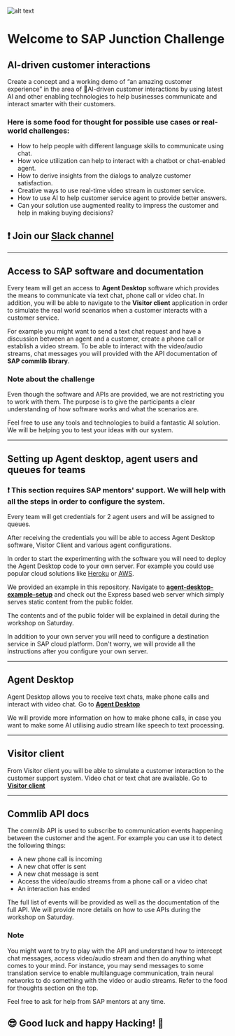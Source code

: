 ![alt text][logo]

[logo]: https://www.outlookseries.com/vendor_perspective/SAP_Af1.jpg "Logo Title Text 2"
# Welcome to SAP Junction Challenge 
## AI-driven customer interactions
Create a concept and a working demo of “an amazing customer experience” in the area of AI-driven customer interactions by using latest AI and other enabling technologies to help businesses communicate and interact smarter with their customers.

### Here is some food for thought for possible use cases or real-world challenges:

* How to help people with different language skills to communicate using chat.
* How voice utilization can help to interact with a chatbot or chat-enabled agent.
* How to derive insights from the dialogs to analyze customer satisfaction.
* Creative ways to use real-time video stream in customer service.
* How to use AI to help customer service agent to provide better answers.
* Can your solution use augmented reality to impress the customer and help in making buying decisions?

## :exclamation: Join our  [**Slack channel**](https://junction2018attendees.slack.com/messages/CDX0L2V29/details/)



---

## Access to SAP software and documentation

Every team will get an access to **Agent Desktop** software which provides the means to communicate via text chat, phone call or video chat. In addition, you will be able to navigate to the **Visitor client** application in order to simulate the real world scenarios when a customer interacts with a customer service.

For example you might want to send a text chat request and have a discussion between an agent and a customer, create a phone call or establish a video stream. To be able to interact with the video/audio streams, chat messages you will provided with the API documentation of **SAP commlib library**.

### **Note about the challenge**

Even though the software and APIs are provided, we are not restricting you to work with them. The purpose is to give the participants a clear understanding of how software works and what the scenarios are.

Feel free to use any tools and technologies to build a fantastic AI solution. We will be helping you to test your ideas with our system.


---

## Setting up Agent desktop, agent users and queues for teams

### :exclamation: This section requires SAP mentors' support. We will help with all the steps in order to configure the system.

Every team will get credentials for 2 agent users and will be assigned to queues.

After receiving the credentials you will be able to access Agent Desktop software, Visitor Client and various agent configurations.

In order to start the experimenting with the software you will need to deploy the Agent Desktop code to your own server. For example you could use popular cloud solutions like [Heroku](https://www.heroku.com/) or [AWS](https://aws.amazon.com/).

We provided an example in this repository. Navigate to [**agent-desktop-example-setup**](./agent-desktop-example-setup) and check out the Express based web server which simply serves static content from the public folder.

The contents and of the public folder will be explained in detail during the workshop on Saturday.

In addition to your own server you will need to configure a destination service in SAP cloud platform. Don't worry, we will provide all the instructions after you configure your own server.


---
## Agent Desktop

Agent Desktop allows you to receive text chats, make phone calls and interact with video chat. Go to [**Agent Desktop**](https://demo01.servicecloud.cfapps.eu10.hana.ondemand.com/sites#EngagementContext-Display)

We will provide more information on how to make phone calls, in case you want to make some AI utilising audio stream like speech to text processing.

---

## Visitor client

From Visitor client you will be able to simulate a customer interaction to the customer support system. Video chat or text chat are available. Go to [**Visitor client**](https://demo01.servicecloud.cfapps.eu10.hana.ondemand.com/visitor-config-ui/)



---

## Commlib API docs

The commlib API is used to subscribe to communication events happening between the customer and the agent. For example you can use it to detect the following things:

* A new phone call is incoming
* A new chat offer is sent
* A new chat message is sent
* Access the video/audio streams from a phone call or a video chat
* An interaction has ended

The full list of events will be provided as well as the documentation of the full API. We will provide more details on how to use APIs during the workshop on Saturday.


### Note 

You might want to try to play with the API and understand how to intercept chat messages, access video/audio stream and then do anything what comes to your mind. For instance, you may send messages to some translation service to enable multilanguage communication, train neural networks to do something with the video or audio streams. Refer to the food for thoughts section on the top.


Feel free to ask for help from SAP mentors at any time.
## :sunglasses: Good luck and happy Hacking! :metal:
